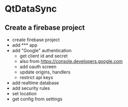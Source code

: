 # QtDataSync

## Create a firebase project
- create firebase project
- add *** app
- add "Google" authentication
	- get client id and secret
	- also from https://console.developers.google.com
	- add oauth screen
	- update origins, handlers
	- restrict api keys
- add realtime database
- add security rules
- set location
- get config from settings
